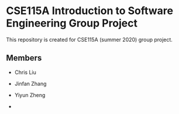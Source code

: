 # CSE115A Introduction to Software Engineering Group Project

This repository is created for CSE115A (summer 2020) group project.


## Members

- Chris Liu

- Jinfan Zhang

- Yiyun Zheng

- 
